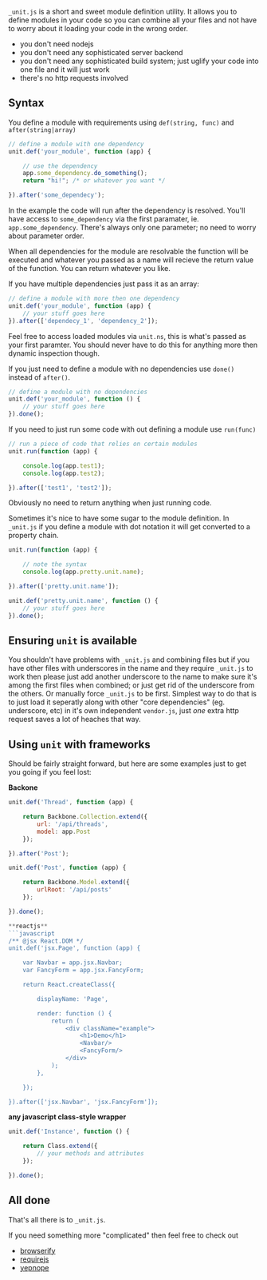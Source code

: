 `_unit.js` is a short and sweet module definition utility. It allows you to
define modules in your code so you can combine all your files and not have
to worry about it loading your code in the wrong order.

 - you don't need nodejs
 - you don't need any sophisticated server backend
 - you don't need any sophisticated build system; just uglify your code into one file
   and it will just work
 - there's no http requests involved

## Syntax

You define a module with requirements using `def(string, func)`
and `after(string|array)`

```javascript
// define a module with one dependency
unit.def('your_module', function (app) {

	// use the dependency
	app.some_dependency.do_something();
	return "hi!"; /* or whatever you want */

}).after('some_dependecy');
```
In the example the code will run after the dependency is resolved. You'll have
access to `some_dependency` via the first paramater, ie. `app.some_dependency`.
There's always only one parameter; no need to worry about parameter order.

When all dependencies for the module are resolvable the function will be
executed and whatever you passed as a name will recieve the return value of the
function. You can return whatever you like.

If you have multiple dependencies just pass it as an array:

```javascript
// define a module with more then one dependency
unit.def('your_module', function (app) {
	// your stuff goes here
}).after(['dependecy_1', 'dependency_2']);
```

Feel free to access loaded modules via `unit.ns`, this is what's passed as
your first paramter. You should never have to do this for anything more then
dynamic inspection though.

If you just need to define a module with no dependencies use `done()` instead
of `after()`.

```javascript
// define a module with no dependencies
unit.def('your_module', function () {
	// your stuff goes here
}).done();
```

If you need to just run some code with out defining a module use `run(func)`

```javascript
// run a piece of code that relies on certain modules
unit.run(function (app) {

	console.log(app.test1);
	console.log(app.test2);

}).after(['test1', 'test2']);
```

Obviously no need to return anything when just running code.

Sometimes it's nice to have some sugar to the module definition. In `_unit.js`
if you define a module with dot notation it will get converted to a property
chain.

```javascript
unit.run(function (app) {

	// note the syntax
	console.log(app.pretty.unit.name);

}).after(['pretty.unit.name']);

unit.def('pretty.unit.name', function () {
	// your stuff goes here
}).done();
```

## Ensuring `unit` is available

You shouldn't have problems with `_unit.js` and combining files but if you have
other files with underscores in the name and they require `_unit.js` to work
then please just add another underscore to the name to make sure it's among the
first files when combined; or just get rid of the underscore from the others.
Or manually force `_unit.js` to be first. Simplest way to do that is to just
load it seperatly along with other "core dependencies" (eg. underscore, etc) in
it's own independent `vendor.js`, just *one* extra http request saves a lot of
heaches that way.

## Using `unit` with frameworks

Should be fairly straight forward, but here are some examples just to get you
going if you feel lost:

**Backone**
```javascript
unit.def('Thread', function (app) {

	return Backbone.Collection.extend({
		url: '/api/threads',
		model: app.Post
	});

}).after('Post');
```
```javascript
unit.def('Post', function (app) {

	return Backbone.Model.extend({
		urlRoot: '/api/posts'
	});

}).done();

**reactjs**
```javascript
/** @jsx React.DOM */
unit.def('jsx.Page', function (app) {

	var Navbar = app.jsx.Navbar;
	var FancyForm = app.jsx.FancyForm;

	return React.createClass({

		displayName: 'Page',

		render: function () {
			return (
				<div className="example">
					<h1>Demo</h1>
					<Navbar/>
					<FancyForm/>
				</div>
			);
		},

	});

}).after(['jsx.Navbar', 'jsx.FancyForm']);
```

**any javascript class-style wrapper**
```javascript
unit.def('Instance', function () {

	return Class.extend({
		// your methods and attributes
	});

}).done();
```

## All done

That's all there is to `_unit.js`.

If you need something more "complicated" then feel free to check out

 - [browserify](http://browserify.org/)
 - [requirejs](http://requirejs.org/)
 - [yepnope](http://yepnopejs.com/)
